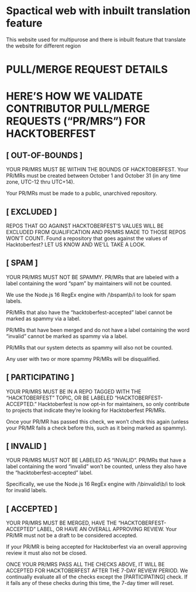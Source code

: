 # Spactical web with inbuilt translation feature
 This website used for multipurose and there is inbuilt feature that translate the website for different region
# PULL/MERGE REQUEST DETAILS
# HERE’S HOW WE VALIDATE CONTRIBUTOR PULL/MERGE REQUESTS (“PR/MRS”) FOR HACKTOBERFEST

## [ OUT-OF-BOUNDS ]

YOUR PR/MRS MUST BE WITHIN THE BOUNDS OF HACKTOBERFEST.
Your PR/MRs must be created between October 1 and October 31 (in any time zone, UTC-12 thru UTC+14).

Your PR/MRs must be made to a public, unarchived repository.

## [ EXCLUDED ]

REPOS THAT GO AGAINST HACKTOBERFEST’S VALUES WILL BE EXCLUDED FROM QUALIFICATION AND PR/MRS MADE TO THOSE REPOS WON’T COUNT.
Found a repository that goes against the values of Hacktoberfest? LET US KNOW AND WE’LL TAKE A LOOK.

## [ SPAM ]

YOUR PR/MRS MUST NOT BE SPAMMY.
PR/MRs that are labeled with a label containing the word “spam” by maintainers will not be counted.

We use the Node.js 16 RegEx engine with /\bspam\b/i to look for spam labels.

PR/MRs that also have the “hacktoberfest-accepted” label cannot be marked as spammy via a label.

PR/MRs that have been merged and do not have a label containing the word “invalid” cannot be marked as spammy via a label.

PR/MRs that our system detects as spammy will also not be counted.

Any user with two or more spammy PR/MRs will be disqualified.

## [ PARTICIPATING ]

YOUR PR/MRS MUST BE IN A REPO TAGGED WITH THE “HACKTOBERFEST” TOPIC, OR BE LABELED “HACKTOBERFEST-ACCEPTED.”
Hacktoberfest is now opt-in for maintainers, so only contribute to projects that indicate they’re looking for Hacktoberfest PR/MRs.

Once your PR/MR has passed this check, we won’t check this again (unless your PR/MR fails a check before this, such as it being marked as spammy).

## [ INVALID ]

YOUR PR/MRS MUST NOT BE LABELED AS “INVALID”.
PR/MRs that have a label containing the word “invalid” won’t be counted, unless they also have the “hacktoberfest-accepted” label.

Specifically, we use the Node.js 16 RegEx engine with /\binvalid\b/i to look for invalid labels.

## [ ACCEPTED ]

YOUR PR/MRS MUST BE MERGED, HAVE THE “HACKTOBERFEST-ACCEPTED” LABEL, OR HAVE AN OVERALL APPROVING REVIEW.
Your PR/MR must not be a draft to be considered accepted.

If your PR/MR is being accepted for Hacktoberfest via an overall approving review it must also not be closed.

ONCE YOUR PR/MRS PASS ALL THE CHECKS ABOVE, IT WILL BE ACCEPTED FOR HACKTOBERFEST AFTER THE 7-DAY REVIEW PERIOD.
We continually evaluate all of the checks except the [PARTICIPATING] check. If it fails any of these checks during this time, the 7-day timer will reset.
